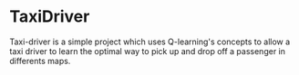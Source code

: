 # TaxiDriver
Taxi-driver is a simple project which uses Q-learning's concepts to allow a  taxi driver to learn the optimal way to pick up and drop off a passenger in differents maps.
